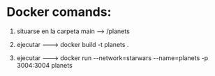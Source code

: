 # Docker comands:


1. situarse en la carpeta main --> /planets

2. ejecutar ---> docker build -t planets .
 
3. ejecutar ---> docker run --network=starwars --name=planets -p 3004:3004 planets